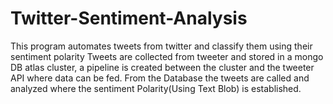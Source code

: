 # Twitter-Sentiment-Analysis
This program automates tweets from twitter and classify them using their sentiment polarity
Tweets are collected from tweeter and stored in a mongo DB atlas cluster, a pipeline is created between the cluster and the tweeter API where data can be fed.
From the Database the tweets are called and analyzed where the sentiment Polarity(Using Text Blob) is established.
